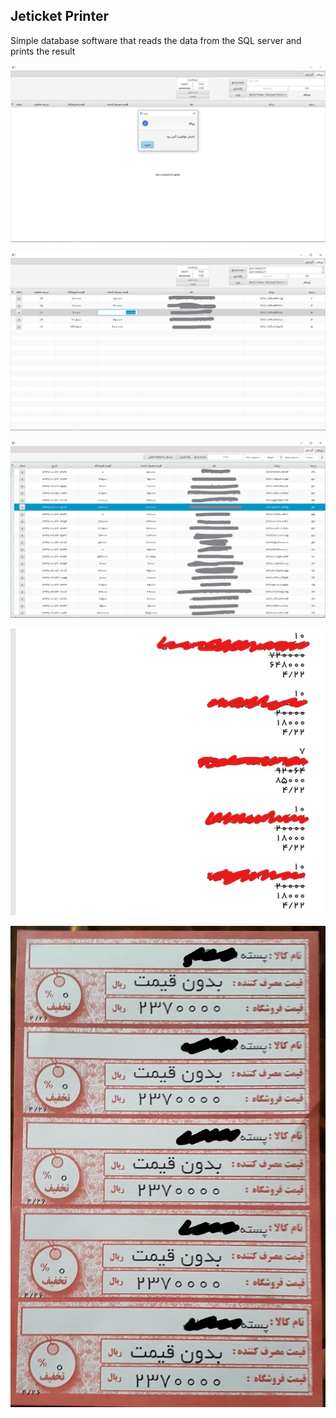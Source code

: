## Jeticket Printer
Simple database software that reads the data from the SQL server and prints the result

![JeticketPrinter](pictures/Screenshot%20(177).png)

![JeticketPrinter](pictures/Screenshot%20(178)_LI.jpg)

![JeticketPrinter](pictures/Screenshot%20(180)_LI.jpg)

![JeticketPrinter_PDF](pictures/Screenshot%20(160)_LI.jpg)

![JeticketPrinter_Paper](pictures/photo_2021-07-18_21-07-01_LI.jpg)
